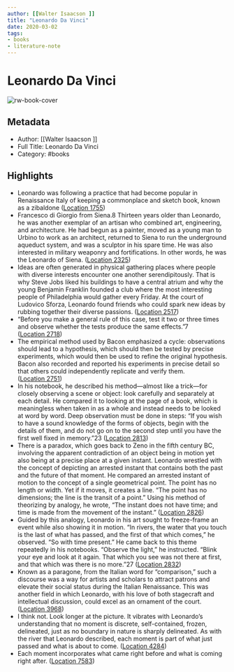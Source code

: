 ```yaml
---
author: [[Walter Isaacson ]]
title: "Leonardo Da Vinci"
date: 2020-03-02
tags: 
- books
- literature-note
---
```

# Leonardo Da Vinci

![rw-book-cover](https://images-na.ssl-images-amazon.com/images/I/51gFt86kFAL._SL200_.jpg)

## Metadata
- Author: [[Walter Isaacson ]]
- Full Title: Leonardo Da Vinci
- Category: #books

## Highlights
- Leonardo was following a practice that had become popular in Renaissance Italy of keeping a commonplace and sketch book, known as a zibaldone ([Location 1755](https://readwise.io/to_kindle?action=open&asin=B071Y385Q1&location=1755))
- Francesco di Giorgio from Siena.8 Thirteen years older than Leonardo, he was another exemplar of an artisan who combined art, engineering, and architecture. He had begun as a painter, moved as a young man to Urbino to work as an architect, returned to Siena to run the underground aqueduct system, and was a sculptor in his spare time. He was also interested in military weaponry and fortifications. In other words, he was the Leonardo of Siena. ([Location 2325](https://readwise.io/to_kindle?action=open&asin=B071Y385Q1&location=2325))
- Ideas are often generated in physical gathering places where people with diverse interests encounter one another serendipitously. That is why Steve Jobs liked his buildings to have a central atrium and why the young Benjamin Franklin founded a club where the most interesting people of Philadelphia would gather every Friday. At the court of Ludovico Sforza, Leonardo found friends who could spark new ideas by rubbing together their diverse passions. ([Location 2517](https://readwise.io/to_kindle?action=open&asin=B071Y385Q1&location=2517))
- “Before you make a general rule of this case, test it two or three times and observe whether the tests produce the same effects.”7 ([Location 2718](https://readwise.io/to_kindle?action=open&asin=B071Y385Q1&location=2718))
- The empirical method used by Bacon emphasized a cycle: observations should lead to a hypothesis, which should then be tested by precise experiments, which would then be used to refine the original hypothesis. Bacon also recorded and reported his experiments in precise detail so that others could independently replicate and verify them. ([Location 2751](https://readwise.io/to_kindle?action=open&asin=B071Y385Q1&location=2751))
- In his notebook, he described his method—almost like a trick—for closely observing a scene or object: look carefully and separately at each detail. He compared it to looking at the page of a book, which is meaningless when taken in as a whole and instead needs to be looked at word by word. Deep observation must be done in steps: “If you wish to have a sound knowledge of the forms of objects, begin with the details of them, and do not go on to the second step until you have the first well fixed in memory.”23 ([Location 2813](https://readwise.io/to_kindle?action=open&asin=B071Y385Q1&location=2813))
- There is a paradox, which goes back to Zeno in the fifth century BC, involving the apparent contradiction of an object being in motion yet also being at a precise place at a given instant. Leonardo wrestled with the concept of depicting an arrested instant that contains both the past and the future of that moment. He compared an arrested instant of motion to the concept of a single geometrical point. The point has no length or width. Yet if it moves, it creates a line. “The point has no dimensions; the line is the transit of a point.” Using his method of theorizing by analogy, he wrote, “The instant does not have time; and time is made from the movement of the instant.” ([Location 2826](https://readwise.io/to_kindle?action=open&asin=B071Y385Q1&location=2826))
- Guided by this analogy, Leonardo in his art sought to freeze-frame an event while also showing it in motion. “In rivers, the water that you touch is the last of what has passed, and the first of that which comes,” he observed. “So with time present.” He came back to this theme repeatedly in his notebooks. “Observe the light,” he instructed. “Blink your eye and look at it again. That which you see was not there at first, and that which was there is no more.”27 ([Location 2832](https://readwise.io/to_kindle?action=open&asin=B071Y385Q1&location=2832))
- Known as a paragone, from the Italian word for “comparison,” such a discourse was a way for artists and scholars to attract patrons and elevate their social status during the Italian Renaissance. This was another field in which Leonardo, with his love of both stagecraft and intellectual discussion, could excel as an ornament of the court. ([Location 3968](https://readwise.io/to_kindle?action=open&asin=B071Y385Q1&location=3968))
- I think not. Look longer at the picture. It vibrates with Leonardo’s understanding that no moment is discrete, self-contained, frozen, delineated, just as no boundary in nature is sharply delineated. As with the river that Leonardo described, each moment is part of what just passed and what is about to come. ([Location 4284](https://readwise.io/to_kindle?action=open&asin=B071Y385Q1&location=4284))
- Each moment incorporates what came right before and what is coming right after. ([Location 7583](https://readwise.io/to_kindle?action=open&asin=B071Y385Q1&location=7583))